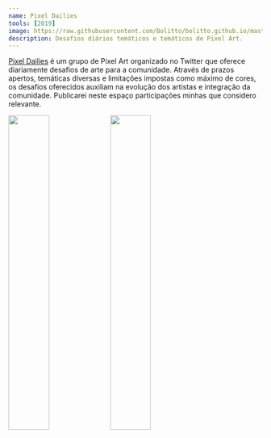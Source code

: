 ```yaml
---
name: Pixel Dailies
tools: [2019]
image: https://raw.githubusercontent.com/Bolitto/bolitto.github.io/master/imgs/projetos/pixeldailies/choice240719.gif
description: Desafios diários temáticos e temáticos de Pixel Art. 
---
```


<u><a href="https://twitter.com/pixel_dailies">Pixel Dailies</a></u> é um grupo de Pixel Art organizado no Twitter que oferece diariamente desafios de arte para a comunidade. Através de prazos apertos, temáticas diversas e limitações impostas como máximo de cores, os desafios oferecidos auxiliam na evolução dos artistas e integração da comunidade.
Publicarei neste espaço participações minhas que considero relevante.

<div><img src="https://raw.githubusercontent.com/Bolitto/bolitto.github.io/master/imgs/projetos/pixeldailies/choice240719.gif" style="width:40%;"><img src="https://raw.githubusercontent.com/Bolitto/bolitto.github.io/master/imgs/projetos/pixeldailies/choice240719.gif" style="width:40%;"></div>
